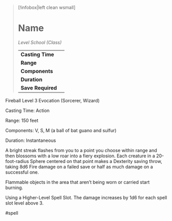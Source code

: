 > [!infobox|left clean wsmall]
> # Name
> *Level School (Class)*
> 
> | | |
> | - | - |
> | **Casting Time** | |
> | **Range** | |
> | **Components** | |
> | **Duration** | |
> | **Save Required** | |

Fireball
Level 3 Evocation (Sorcerer, Wizard)

Casting Time: Action

Range: 150 feet

Components: V, S, M (a ball of bat guano and sulfur)

Duration: Instantaneous

A bright streak flashes from you to a point you choose within range and then blossoms with a low roar into a fiery explosion. Each creature in a 20-foot-radius Sphere centered on that point makes a Dexterity saving throw, taking 8d6 Fire damage on a failed save or half as much damage on a successful one.

Flammable objects in the area that aren’t being worn or carried start burning.

Using a Higher-Level Spell Slot. The damage increases by 1d6 for each spell slot level above 3.

#spell
